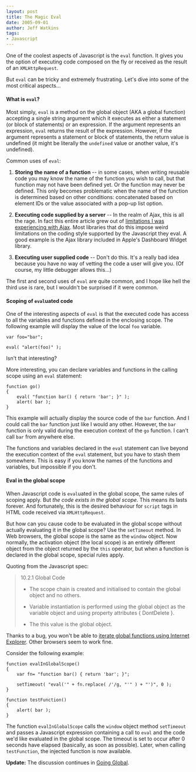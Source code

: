 ```yaml
---
layout: post
title: The Magic Eval
date: 2005-09-01
author: Jeff Watkins
tags:
- Javascript
---
```


One of the coolest aspects of Javascript is the `eval` function. It gives you
the option of executing code composed on the fly or received as the result
of an `XMLHttpRequest`.

But `eval` can be tricky and extremely frustrating. Let's dive into some of
the most critical aspects...
<!--more-->
#### What is `eval`? ####

Most simply, `eval` is a method on the global object (AKA a global
function) accepting a single string argument which it executes as either a
statement (or block of statements) or an expression. If the argument
represents an expression, `eval` returns the result of the expression.
However, if the argument represents a statement or block of statements,
the return value is undefined (it might be literally the `undefined` value
or another value, it's undefined).

Common uses of `eval`:

1. **Storing the name of a function** -- in some cases, when writing
   reusable code you may know the name of the function you wish to call, but
   that function may not have been defined yet. Or the function may never be
   defined. This only becomes problematic when the name of the function is
   determined based on other conditions: concatenated based on element IDs
   or the value associated with a pop-up list option.

2. **Executing code supplied by a server** -- In the realm of Ajax, this is
   all the rage. In fact this entire article grew out of [limitations I was
   experiencing with
   Ajax](http://metrocat.org/nerd/2005/08/18/ajaxian-limitation). Most
   libraries that do this impose weird limitations on the coding style
   supported by the Javascript they eval. A good example is the Ajax library
   included in Apple's Dashboard Widget library.

3. **Executing user supplied code** -- Don't do this. It's a really bad idea
   because you have no way of vetting the code a user will give you. (Of
   course, my little debugger allows this...)

The first and second uses of `eval` are quite common, and I hope like hell
the third use is rare, but I wouldn't be surprised if it were common.

#### Scoping of `eval`uated code ####

One of the interesting aspects of `eval` is that the executed code has
access to all the variables and functions defined in the enclosing scope.
The following example will display the value of the local `foo` variable.

    var foo="bar";

    eval( "alert(foo)" );

Isn't that interesting?

More interesting, you can declare variables and functions in the calling
scope using an `eval` statement:

    function go()
    {
        eval( "function bar() { return 'bar'; }" );
        alert( bar );
    }

This example will actually display the source code of the `bar` function.
And I could call the `bar` function just like I would any other. However,
the `bar` function is only valid during the execution context of the `go`
function. I can't call `bar` from anywhere else.

The functions and variables declared in the `eval` statement can live
beyond the execution context of the `eval` statement, but you have to stash
them somewhere. This is easy if you know the names of the functions and
variables, but impossible if you don't.

#### Eval in the global scope ####

When Javascript code is `eval`uated in the global scope, the same rules of
scoping apply. But *the code exists in the global scope*. This means its
lasts forever. And fortunately, this is the desired behaviour for `script`
tags in HTML code received via `XMLHttpRequest`.

But how can you cause code to be evaluated in the global scope without
actually evaluating it in the global scope? Use the `setTimeout` method. In
Web browsers, the global scope is the same as the `window` object. Now
normally, the activation object (the local scope) is an entirely different
object from the object returned by the `this` operator, but when a function
is declared in the global scope, special rules apply.

Quoting from the Javascript spec:

> 10.2.1 Global Code
>
> * The scope chain is created and initialised to contain the global object and no others.
>
> * Variable instantiation is performed using the global object as the variable object and using property attributes { DontDelete }.
>
> * The this value is the global object. 

Thanks to a bug, you won't be able to [iterate global functions using
Internet
Explorer](http://blogs.msdn.com/ericlippert/archive/2005/05/04/414684.aspx).
Other browsers seem to work fine.

Consider the following example:

    function evalInGlobalScope()
    {
        var fn= "function bar() { return 'bar'; }";

        setTimeout( "eval('" + fn.replace( /'/g, "'" ) + "')", 0 );
    }

    function testFunction()
    {
        alert( bar );
    }

The function `evalInGlobalScope` calls the `window` object method
`setTimeout` and passes a Javascript expression containing a call to `eval`
and the code we'd like evaluated in the global scope. The timeout is set to
occur after 0 seconds have elapsed (basically, as soon as possible). Later,
when calling `testFunction`, the injected function is now available.


**Update:** The discussion continues in [Going Global](http://nerd.newburyportion.com/2006/07/going-global).